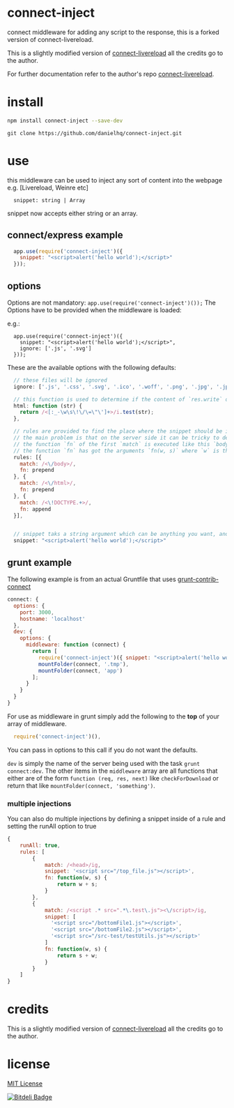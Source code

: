 connect-inject
==================
connect middleware for adding any script to the response, this is a forked version of connect-livereload.

This is a slightly modified version of [connect-livereload](https://github.com/intesso/connect-livereload) all the credits go to  the author.

For further documentation refer to the author's repo [connect-livereload](https://github.com/intesso/connect-livereload).

install
=======
```bash
npm install connect-inject --save-dev
```
```git
git clone https://github.com/danielhq/connect-inject.git
```
use
===

this middleware can be used to inject any sort of content into the webpage e.g. [Livereload, Weinre etc]
```
  snippet: string | Array
```
snippet now accepts either string or an array.
## connect/express example
```javascript
  app.use(require('connect-inject')({
    snippet: "<script>alert('hello world');</script>"
  }));
```


## options
Options are not mandatory: `app.use(require('connect-inject')());`
The Options have to be provided when the middleware is loaded:

e.g.:
```
  app.use(require('connect-inject')({
    snippet: "<script>alert('hello world');</script>",
    ignore: ['.js', '.svg']
  }));

```

These are the available options with the following defaults:

```javascript
  // these files will be ignored
  ignore: ['.js', '.css', '.svg', '.ico', '.woff', '.png', '.jpg', '.jpeg'],

  // this function is used to determine if the content of `res.write` or `res.end` is html.
  html: function (str) {
    return /<[:_-\w\s\!\/\=\"\']+>/i.test(str);
  },

  // rules are provided to find the place where the snippet should be inserted.
  // the main problem is that on the server side it can be tricky to determine if a string will be valid html on the client.
  // the function `fn` of the first `match` is executed like this `body.replace(rule.match, rule.fn);`
  // the function `fn` has got the arguments `fn(w, s)` where `w` is the matches string and `s` is the snippet.
  rules: [{
    match: /<\/body>/,
    fn: prepend
  }, {
    match: /<\/html>/,
    fn: prepend
  }, {
    match: /<\!DOCTYPE.+>/,
    fn: append
  }],


  // snippet taks a string argument which can be anything you want, and will be appended (by default) before </body> tag
  snippet: "<script>alert('hello world');</script>"
```


## grunt example

The following example is from an actual Gruntfile that uses [grunt-contrib-connect](https://github.com/gruntjs/grunt-contrib-connect)

```javascript
connect: {
  options: {
    port: 3000,
    hostname: 'localhost'
  },
  dev: {
    options: {
      middleware: function (connect) {
        return [
          require('connect-inject')({ snippet: "<script>alert('hello world');</script>"}),
          mountFolder(connect, '.tmp'),
          mountFolder(connect, 'app')
        ];
      }
    }
  }
}
```
For use as middleware in grunt simply add the following to the **top** of your array of middleware.

```javascript
  require('connect-inject')(),
```
You can pass in options to this call if you do not want the defaults.

`dev` is simply the name of the server being used with the task `grunt connect:dev`. The other items in the `middleware` array are all functions that either are of the form `function (req, res, next)` like `checkForDownload` or return that like `mountFolder(connect, 'something')`.


### multiple injections
You can also do multiple injections by defining a snippet inside of a rule and setting the runAll option to true

```javascript
{
    runAll: true,
    rules: [
        {
            match: /<head>/ig,
            snippet: '<script src="/top_file.js"></script>',
            fn: function(w, s) {
                return w + s;
            }
        },
        {
            match: /<script .* src=".*\.test\.js"><\/script>/ig,
            snippet: [
              '<script src="/bottomFile1.js"></script>',
              '<script src="/bottomFile2.js"></script>',
              '<script src="/src-test/testUtils.js"></script>'
            ]
            fn: function(w, s) {
                return s + w;
            }
        }
    ]
}
```

credits
=======
This is a slightly modified version of [connect-livereload](https://github.com/intesso/connect-livereload) all the credits go to the author.


license
=======
[MIT License](https://github.com/intesso/connect-livereload/blob/master/LICENSE)


[![Bitdeli Badge](https://d2weczhvl823v0.cloudfront.net/danielhq/connect-inject/trend.png)](https://bitdeli.com/free "Bitdeli Badge")

